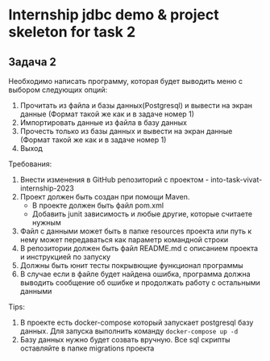 # Internship jdbc demo & project skeleton for task 2

## Задача 2

Необходимо написать программу, которая будет выводить меню с выбором следующих опций:
1. Прочитать из файла и базы данных(Postgresql) и вывести на экран данные (Формат такой же как и в задаче номер 1)
2. Импортировать данные из файла в базу данных
3. Прочесть только из базы данных и вывести на экран данные (Формат такой же как и в задаче номер 1)
4. Выход

Требования:
1. Внести изменения в GitHub репозиторий с проектом - into-task-vivat-internship-2023
2. Проект должен быть создан при помощи Maven.
    - В проекте должен быть файл pom.xml
    - Добавить junit зависимость и любые другие, которые считаете нужным
3. Файл с данными может быть в папке resources проекта или путь к нему может передаваться как параметр командной строки
4. В репозитории должен быть файл README.md с описанием проекта и инструкцией по запуску
5. Должны быть юнит тесты покрывющие функционал программы
6. В случае если в файле будет найдена ошибка, программа должна выводить сообщение об ошибке и продолжать работу с остальными данными

Tips:
1. В проекте есть docker-compose который запускает postgresql базу данных. Для запуска выполнить команду `docker-compose up -d`
2. Базу данных нужно будет созвать вручную. Все sql скрипты оставляйте в папке migrations проекта